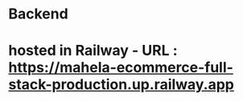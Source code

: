 # Backend
# hosted in Railway - URL : https://mahela-ecommerce-full-stack-production.up.railway.app

